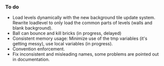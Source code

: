### To do
* Load levels dynamically with the new background tile update system. Rewrite loadlevel to only load the common parts of levels (walls and blank background).
* Ball can bounce and kill bricks (in progress, delayed)
* Consistent memory usage: Minimize use of the tmp variables (it's getting messy), use local variables (in progress).
* Convention enforcement.
* Fix inconsistent and misleading names, some problems are pointed out in documentation.